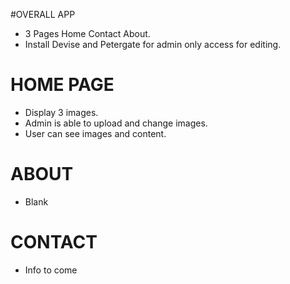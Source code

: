 #OVERALL APP

- 3 Pages Home Contact About.
- Install Devise and Petergate for admin only access for editing.

# HOME PAGE

- Display 3 images.
- Admin is able to upload and change images.
- User can see images and content.

# ABOUT 

- Blank

# CONTACT

- Info to come